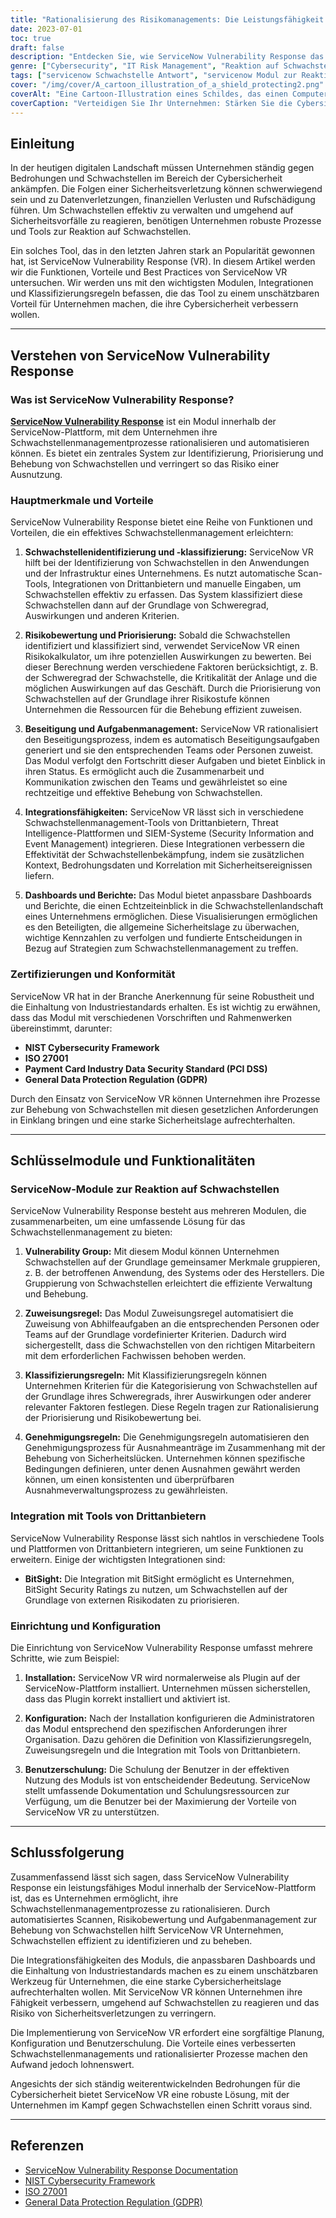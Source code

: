 ```yaml
---
title: "Rationalisierung des Risikomanagements: Die Leistungsfähigkeit von ServiceNow Vulnerability Response"
date: 2023-07-01
toc: true
draft: false
description: "Entdecken Sie, wie ServiceNow Vulnerability Response das Risikomanagement durch optimierte Identifizierung, Priorisierung und Behebung von Schwachstellen optimiert."
genre: ["Cybersecurity", "IT Risk Management", "Reaktion auf Schwachstellen", "ServiceNow", "Sicherheitsautomatisierung", "Einhaltung der Vorschriften", "Intelligente Bedrohung", "Incident Management", "Identifizierung von Schwachstellen", "Strategien zur Wiedergutmachung"]
tags: ["servicenow Schwachstelle Antwort", "servicenow Modul zur Reaktion auf Schwachstellen", "servicenow anwendung verwundbarkeit antwort", "Reaktion auf Schwachstellen in Servicenow", "servicenow Modul zur Verwaltung von Schwachstellen", "Servicenow Push-Benachrichtigungen funktionieren nicht", "servicenow-Rechner für Schwachstellen und Risiken", "servicenow-Zertifizierung zur Reaktion auf Schwachstellen", "servicenow Regeln zur Klassifizierung von Schwachstellenreaktionen", "servicenow aufgabe zur behebung von schwachstellen", "servicenow Schwachstellenreaktion ci lookup rules", "servicenow Schwachstellenreaktion Integration von Drittanbietern", "Servicenow-Ereignis-Schweregradwerte", "servicenow Dashboards zur Reaktion auf Schwachstellen", "servicenow Schwachstellen-Reaktionsgruppen", "servicenow Regeln für die Zuweisung von Schwachstellenreaktionen", "servicenow Anwendung zur Reaktion auf Schwachstellen", "servicenow Regeln zur Genehmigung von Schwachstellenreaktionen", "servicenow anfälligkeit antwort ausnahmegenehmigung", "servicenow einrichtungsassistent für die reaktion auf schwachstellen", "servicenow anfälligkeit antwort rest api", "Servicenow-Integrationen zur Behebung von Anwendungsschwachstellen", "servicenow Anwendung Schwachstelle Antwort Rollen", "servicenow Vorteile bei der Reaktion auf Schwachstellen", "servicenow Blaupause für die Reaktion auf Schwachstellen", "servicenow Wissensbasis zur Reaktion auf Schwachstellen", "bitsight servicenow antwort auf verwundbarkeit", "servicenow Schwachstellenreaktion ciso dashboard", "servicenow-Klassifizierungsgruppen für Schwachstellenreaktionen", "servicenow reaktion auf schwachstellen ci abgleich"]
cover: "/img/cover/A_cartoon_illustration_of_a_shield_protecting2.png"
coverAlt: "Eine Cartoon-Illustration eines Schildes, das einen Computerserver vor Cyber-Bedrohungen schützt."
coverCaption: "Verteidigen Sie Ihr Unternehmen: Stärken Sie die Cybersicherheit mit ServiceNow Vulnerability Response"
---
```


## Einleitung

In der heutigen digitalen Landschaft müssen Unternehmen ständig gegen Bedrohungen und Schwachstellen im Bereich der Cybersicherheit ankämpfen. Die Folgen einer Sicherheitsverletzung können schwerwiegend sein und zu Datenverletzungen, finanziellen Verlusten und Rufschädigung führen. Um Schwachstellen effektiv zu verwalten und umgehend auf Sicherheitsvorfälle zu reagieren, benötigen Unternehmen robuste Prozesse und Tools zur Reaktion auf Schwachstellen.

Ein solches Tool, das in den letzten Jahren stark an Popularität gewonnen hat, ist ServiceNow Vulnerability Response (VR). In diesem Artikel werden wir die Funktionen, Vorteile und Best Practices von ServiceNow VR untersuchen. Wir werden uns mit den wichtigsten Modulen, Integrationen und Klassifizierungsregeln befassen, die das Tool zu einem unschätzbaren Vorteil für Unternehmen machen, die ihre Cybersicherheit verbessern wollen.

______

## Verstehen von ServiceNow Vulnerability Response

### Was ist ServiceNow Vulnerability Response?

[**ServiceNow Vulnerability Response**](https://www.servicenow.com/uk/products/vulnerability-response.html) ist ein Modul innerhalb der ServiceNow-Plattform, mit dem Unternehmen ihre Schwachstellenmanagementprozesse rationalisieren und automatisieren können. Es bietet ein zentrales System zur Identifizierung, Priorisierung und Behebung von Schwachstellen und verringert so das Risiko einer Ausnutzung.

### Hauptmerkmale und Vorteile

ServiceNow Vulnerability Response bietet eine Reihe von Funktionen und Vorteilen, die ein effektives Schwachstellenmanagement erleichtern:

1. **Schwachstellenidentifizierung und -klassifizierung:** ServiceNow VR hilft bei der Identifizierung von Schwachstellen in den Anwendungen und der Infrastruktur eines Unternehmens. Es nutzt automatische Scan-Tools, Integrationen von Drittanbietern und manuelle Eingaben, um Schwachstellen effektiv zu erfassen. Das System klassifiziert diese Schwachstellen dann auf der Grundlage von Schweregrad, Auswirkungen und anderen Kriterien.

2. **Risikobewertung und Priorisierung:** Sobald die Schwachstellen identifiziert und klassifiziert sind, verwendet ServiceNow VR einen Risikokalkulator, um ihre potenziellen Auswirkungen zu bewerten. Bei dieser Berechnung werden verschiedene Faktoren berücksichtigt, z. B. der Schweregrad der Schwachstelle, die Kritikalität der Anlage und die möglichen Auswirkungen auf das Geschäft. Durch die Priorisierung von Schwachstellen auf der Grundlage ihrer Risikostufe können Unternehmen die Ressourcen für die Behebung effizient zuweisen.

3. **Beseitigung und Aufgabenmanagement:** ServiceNow VR rationalisiert den Beseitigungsprozess, indem es automatisch Beseitigungsaufgaben generiert und sie den entsprechenden Teams oder Personen zuweist. Das Modul verfolgt den Fortschritt dieser Aufgaben und bietet Einblick in ihren Status. Es ermöglicht auch die Zusammenarbeit und Kommunikation zwischen den Teams und gewährleistet so eine rechtzeitige und effektive Behebung von Schwachstellen.

4. **Integrationsfähigkeiten:** ServiceNow VR lässt sich in verschiedene Schwachstellenmanagement-Tools von Drittanbietern, Threat Intelligence-Plattformen und SIEM-Systeme (Security Information and Event Management) integrieren. Diese Integrationen verbessern die Effektivität der Schwachstellenbekämpfung, indem sie zusätzlichen Kontext, Bedrohungsdaten und Korrelation mit Sicherheitsereignissen liefern.

5. **Dashboards und Berichte:** Das Modul bietet anpassbare Dashboards und Berichte, die einen Echtzeiteinblick in die Schwachstellenlandschaft eines Unternehmens ermöglichen. Diese Visualisierungen ermöglichen es den Beteiligten, die allgemeine Sicherheitslage zu überwachen, wichtige Kennzahlen zu verfolgen und fundierte Entscheidungen in Bezug auf Strategien zum Schwachstellenmanagement zu treffen.

### Zertifizierungen und Konformität

ServiceNow VR hat in der Branche Anerkennung für seine Robustheit und die Einhaltung von Industriestandards erhalten. Es ist wichtig zu erwähnen, dass das Modul mit verschiedenen Vorschriften und Rahmenwerken übereinstimmt, darunter:

- **NIST Cybersecurity Framework**
- **ISO 27001**
- **Payment Card Industry Data Security Standard (PCI DSS)**
- **General Data Protection Regulation (GDPR)**

Durch den Einsatz von ServiceNow VR können Unternehmen ihre Prozesse zur Behebung von Schwachstellen mit diesen gesetzlichen Anforderungen in Einklang bringen und eine starke Sicherheitslage aufrechterhalten.

______

## Schlüsselmodule und Funktionalitäten

### ServiceNow-Module zur Reaktion auf Schwachstellen

ServiceNow Vulnerability Response besteht aus mehreren Modulen, die zusammenarbeiten, um eine umfassende Lösung für das Schwachstellenmanagement zu bieten:

1. **Vulnerability Group:** Mit diesem Modul können Unternehmen Schwachstellen auf der Grundlage gemeinsamer Merkmale gruppieren, z. B. der betroffenen Anwendung, des Systems oder des Herstellers. Die Gruppierung von Schwachstellen erleichtert die effiziente Verwaltung und Behebung.

2. **Zuweisungsregel:** Das Modul Zuweisungsregel automatisiert die Zuweisung von Abhilfeaufgaben an die entsprechenden Personen oder Teams auf der Grundlage vordefinierter Kriterien. Dadurch wird sichergestellt, dass die Schwachstellen von den richtigen Mitarbeitern mit dem erforderlichen Fachwissen behoben werden.

3. **Klassifizierungsregeln:** Mit Klassifizierungsregeln können Unternehmen Kriterien für die Kategorisierung von Schwachstellen auf der Grundlage ihres Schweregrads, ihrer Auswirkungen oder anderer relevanter Faktoren festlegen. Diese Regeln tragen zur Rationalisierung der Priorisierung und Risikobewertung bei.

4. **Genehmigungsregeln:** Die Genehmigungsregeln automatisieren den Genehmigungsprozess für Ausnahmeanträge im Zusammenhang mit der Behebung von Sicherheitslücken. Unternehmen können spezifische Bedingungen definieren, unter denen Ausnahmen gewährt werden können, um einen konsistenten und überprüfbaren Ausnahmeverwaltungsprozess zu gewährleisten.

### Integration mit Tools von Drittanbietern

ServiceNow Vulnerability Response lässt sich nahtlos in verschiedene Tools und Plattformen von Drittanbietern integrieren, um seine Funktionen zu erweitern. Einige der wichtigsten Integrationen sind:

- **BitSight:** Die Integration mit BitSight ermöglicht es Unternehmen, BitSight Security Ratings zu nutzen, um Schwachstellen auf der Grundlage von externen Risikodaten zu priorisieren.

### Einrichtung und Konfiguration

Die Einrichtung von ServiceNow Vulnerability Response umfasst mehrere Schritte, wie zum Beispiel:

1. **Installation:** ServiceNow VR wird normalerweise als Plugin auf der ServiceNow-Plattform installiert. Unternehmen müssen sicherstellen, dass das Plugin korrekt installiert und aktiviert ist.

2. **Konfiguration:** Nach der Installation konfigurieren die Administratoren das Modul entsprechend den spezifischen Anforderungen ihrer Organisation. Dazu gehören die Definition von Klassifizierungsregeln, Zuweisungsregeln und die Integration mit Tools von Drittanbietern.

3. **Benutzerschulung:** Die Schulung der Benutzer in der effektiven Nutzung des Moduls ist von entscheidender Bedeutung. ServiceNow stellt umfassende Dokumentation und Schulungsressourcen zur Verfügung, um die Benutzer bei der Maximierung der Vorteile von ServiceNow VR zu unterstützen.

______

## Schlussfolgerung

Zusammenfassend lässt sich sagen, dass ServiceNow Vulnerability Response ein leistungsfähiges Modul innerhalb der ServiceNow-Plattform ist, das es Unternehmen ermöglicht, ihre Schwachstellenmanagementprozesse zu rationalisieren. Durch automatisiertes Scannen, Risikobewertung und Aufgabenmanagement zur Behebung von Schwachstellen hilft ServiceNow VR Unternehmen, Schwachstellen effizient zu identifizieren und zu beheben.

Die Integrationsfähigkeiten des Moduls, die anpassbaren Dashboards und die Einhaltung von Industriestandards machen es zu einem unschätzbaren Werkzeug für Unternehmen, die eine starke Cybersicherheitslage aufrechterhalten wollen. Mit ServiceNow VR können Unternehmen ihre Fähigkeit verbessern, umgehend auf Schwachstellen zu reagieren und das Risiko von Sicherheitsverletzungen zu verringern.

Die Implementierung von ServiceNow VR erfordert eine sorgfältige Planung, Konfiguration und Benutzerschulung. Die Vorteile eines verbesserten Schwachstellenmanagements und rationalisierter Prozesse machen den Aufwand jedoch lohnenswert.

Angesichts der sich ständig weiterentwickelnden Bedrohungen für die Cybersicherheit bietet ServiceNow VR eine robuste Lösung, mit der Unternehmen im Kampf gegen Schwachstellen einen Schritt voraus sind.

______

## Referenzen

- [ServiceNow Vulnerability Response Documentation](https://docs.servicenow.com/)
- [NIST Cybersecurity Framework](https://www.nist.gov/cyberframework)
- [ISO 27001](https://www.iso.org/isoiec-27001-information-security.html)
- [General Data Protection Regulation (GDPR)](https://gdpr.eu/)
